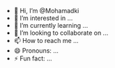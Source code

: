 - 👋 Hi, I’m @Mohamadki
- 👀 I’m interested in ...
- 🌱 I’m currently learning ...
- 💞️ I’m looking to collaborate on ...
- 📫 How to reach me ...
- 😄 Pronouns: ...
- ⚡ Fun fact: ...

<!---
Mohamadki/Mohamadki is a ✨ special ✨ repository because its `README.md` (this file) appears on your GitHub profile.
You can click the Preview link to take a look at your changes.
--->

